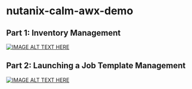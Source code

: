 # nutanix-calm-awx-demo

## Part 1: Inventory Management

[![IMAGE ALT TEXT HERE](https://img.youtube.com/vi/Vic-EdRUTQE/0.jpg)](https://youtu.be/Vic-EdRUTQE)

## Part 2: Launching a Job Template Management

[![IMAGE ALT TEXT HERE](https://img.youtube.com/vi/y1vckrsmNH0/0.jpg)](https://youtu.be/y1vckrsmNH0)